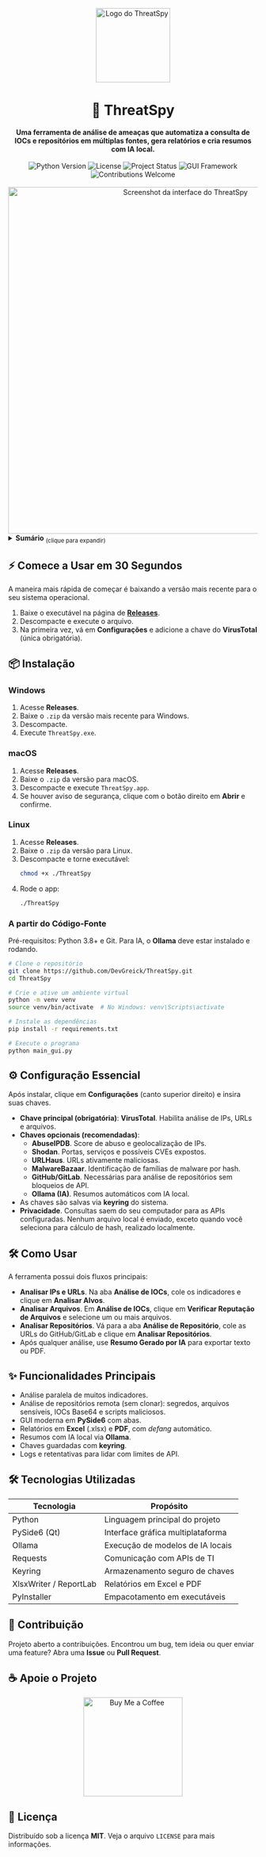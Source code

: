 <div align="center">
  <img src="https://raw.githubusercontent.com/DevGreick/ThreatSpy/master/spy2-1.png" alt="Logo do ThreatSpy" width="150"/>
  <h1 align="center">🔎 ThreatSpy</h1>
</div>

<div align="center">
  <strong>Uma ferramenta de análise de ameaças que automatiza a consulta de IOCs e repositórios em múltiplas fontes, gera relatórios e cria resumos com IA local.</strong>
</div>

<br>

<div align="center">
  <!-- Badges -->
  <img src="https://img.shields.io/badge/python-3.8+-blue.svg" alt="Python Version">
  <img src="https://img.shields.io/badge/License-MIT-green.svg" alt="License">
  <img src="https://img.shields.io/badge/status-active-success.svg" alt="Project Status">
  <img src="https://img.shields.io/badge/GUI-PySide6-purple.svg" alt="GUI Framework">
  <img src="https://img.shields.io/badge/contributions-welcome-brightgreen.svg" alt="Contributions Welcome">
</div>

<br>

<div align="center">
  <a href="https://raw.githubusercontent.com/DevGreick/ThreatSpy/master/ThreatsSy.png">
    <img src="https://raw.githubusercontent.com/DevGreick/ThreatSpy/master/ThreatsSy.png" alt="Screenshot da interface do ThreatSpy" width="700"/>
  </a>
</div>

<details>
<summary><strong>Sumário</strong> <sub>(clique para expandir)</sub></summary>
<br/>

- [Comece a Usar em 30 Segundos](#comece)
- [Instalação](#instalacao)
  - [Windows](#windows)
  - [macOS](#macos)
  - [Linux](#linux)
  - [A partir do Código-Fonte](#codigo-fonte)
- [Configuração Essencial](#config)
- [Como Usar](#como-usar)
- [Funcionalidades Principais](#funcionalidades)
- [Tecnologias Utilizadas](#tecnologias)
- [Contribuição](#contribuicao)
- [Apoie o Projeto](#apoie)
- [Licença](#licenca)

</details>

<a id="comece"></a>
## ⚡ Comece a Usar em 30 Segundos

A maneira mais rápida de começar é baixando a versão mais recente para o seu sistema operacional.

1. Baixe o executável na página de **[Releases](https://github.com/DevGreick/ThreatSpy/releases)**.
2. Descompacte e execute o arquivo.
3. Na primeira vez, vá em **Configurações** e adicione a chave do **VirusTotal** (única obrigatória).

<a id="instalacao"></a>
## 📦 Instalação

<a id="windows"></a>
### Windows

1. Acesse **Releases**.
2. Baixe o `.zip` da versão mais recente para Windows.
3. Descompacte.
4. Execute `ThreatSpy.exe`.

<a id="macos"></a>
### macOS

1. Acesse **Releases**.
2. Baixe o `.zip` da versão para macOS.
3. Descompacte e execute `ThreatSpy.app`.
4. Se houver aviso de segurança, clique com o botão direito em **Abrir** e confirme.

<a id="linux"></a>
### Linux

1. Acesse **Releases**.
2. Baixe o `.zip` da versão para Linux.
3. Descompacte e torne executável:
   ```bash
   chmod +x ./ThreatSpy
   ```
4. Rode o app:
   ```bash
   ./ThreatSpy
   ```

<a id="codigo-fonte"></a>
### A partir do Código-Fonte

Pré-requisitos: Python 3.8+ e Git. Para IA, o **Ollama** deve estar instalado e rodando.

```bash
# Clone o repositório
git clone https://github.com/DevGreick/ThreatSpy.git
cd ThreatSpy

# Crie e ative um ambiente virtual
python -m venv venv
source venv/bin/activate  # No Windows: venv\Scripts\activate

# Instale as dependências
pip install -r requirements.txt

# Execute o programa
python main_gui.py
```

<a id="config"></a>
## ⚙️ Configuração Essencial

Após instalar, clique em **Configurações** (canto superior direito) e insira suas chaves.

- **Chave principal (obrigatória)**: **VirusTotal**. Habilita análise de IPs, URLs e arquivos.
- **Chaves opcionais (recomendadas)**:
  - **AbuseIPDB**. Score de abuso e geolocalização de IPs.
  - **Shodan**. Portas, serviços e possíveis CVEs expostos.
  - **URLHaus**. URLs ativamente maliciosas.
  - **MalwareBazaar**. Identificação de famílias de malware por hash.
  - **GitHub/GitLab**. Necessárias para análise de repositórios sem bloqueios de API.
  - **Ollama (IA)**. Resumos automáticos com IA local.
- As chaves são salvas via **keyring** do sistema.
- **Privacidade**. Consultas saem do seu computador para as APIs configuradas. Nenhum arquivo local é enviado, exceto quando você seleciona para cálculo de hash, realizado localmente.

<a id="como-usar"></a>
## 🛠️ Como Usar

A ferramenta possui dois fluxos principais:

- **Analisar IPs e URLs**. Na aba **Análise de IOCs**, cole os indicadores e clique em **Analisar Alvos**.
- **Analisar Arquivos**. Em **Análise de IOCs**, clique em **Verificar Reputação de Arquivos** e selecione um ou mais arquivos.
- **Analisar Repositórios**. Vá para a aba **Análise de Repositório**, cole as URLs do GitHub/GitLab e clique em **Analisar Repositórios**.
- Após qualquer análise, use **Resumo Gerado por IA** para exportar texto ou PDF.

<a id="funcionalidades"></a>
## ✨ Funcionalidades Principais

- Análise paralela de muitos indicadores.
- Análise de repositórios remota (sem clonar): segredos, arquivos sensíveis, IOCs Base64 e scripts maliciosos.
- GUI moderna em **PySide6** com abas.
- Relatórios em **Excel** (.xlsx) e **PDF**, com *defang* automático.
- Resumos com IA local via **Ollama**.
- Chaves guardadas com **keyring**.
- Logs e retentativas para lidar com limites de API.

<a id="tecnologias"></a>
## 🛠️ Tecnologias Utilizadas

| Tecnologia              | Propósito                            |
|-------------------------|--------------------------------------|
| Python                  | Linguagem principal do projeto       |
| PySide6 (Qt)            | Interface gráfica multiplataforma    |
| Ollama                  | Execução de modelos de IA locais     |
| Requests                | Comunicação com APIs de TI           |
| Keyring                 | Armazenamento seguro de chaves       |
| XlsxWriter / ReportLab  | Relatórios em Excel e PDF            |
| PyInstaller             | Empacotamento em executáveis         |

<a id="contribuicao"></a>
## 🤝 Contribuição

Projeto aberto a contribuições. Encontrou um bug, tem ideia ou quer enviar uma feature? Abra uma **Issue** ou **Pull Request**.

<a id="apoie"></a>
## ☕ Apoie o Projeto

<div align="center">
  <a href="https://buymeacoffee.com/devgreick" target="_blank">
    <img src="https://cdn.buymeacoffee.com/buttons/v2/default-yellow.png" alt="Buy Me a Coffee" width="200">
  </a>
</div>

<a id="licenca"></a>
## 📜 Licença

Distribuído sob a licença **MIT**. Veja o arquivo `LICENSE` para mais informações.
